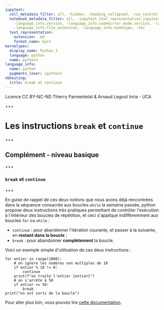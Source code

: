 ```yaml
---
jupytext:
  cell_metadata_filter: all, -hidden, -heading_collapsed, -run_control, -trusted
  notebook_metadata_filter: all, -jupytext.text_representation.jupytext_version, -jupytext.text_representation.format_version,
    -language_info.version, -language_info.codemirror_mode.version, -language_info.codemirror_mode,
    -language_info.file_extension, -language_info.mimetype, -toc
  text_representation:
    extension: .md
    format_name: myst
kernelspec:
  display_name: Python 3
  language: python
  name: python3
language_info:
  name: python
  pygments_lexer: ipython3
nbhosting:
  title: break et continue
---
```


<div class="licence">
<span>Licence CC BY-NC-ND</span>
<span>Thierry Parmentelat &amp; Arnaud Legout</span>
<span>Inria - UCA</span>
</div>

+++

# Les instructions `break` et `continue`

+++

## Complément - niveau basique

+++

### `break` et `continue`

+++

En guise de rappel de ces deux notions que nous avons déjà rencontrées dans la séquence consacrée aux boucles `while` la semaine passée, python propose deux instructions très pratiques permettant de contrôler l'exécution à l'intérieur des boucles de répétition, et ceci s'applique indifféremment aux boucles `for` ou `while` :

 * `continue` : pour abandonner l'itération courante, et passer à la suivante, en **restant dans la boucle** ;
 * `break` : pour abandonner **complètement** la boucle.
 
Voici un exemple simple d'utilisation de ces deux instructions :

```{code-cell} ipython3
for entier in range(1000):
    # on ignore les nombres non multiples de 10
    if entier % 10 != 0:
        continue
    print(f"on traite l'entier {entier}")
    # on s'arrête à 50
    if entier >= 50:
        break
print("on est sorti de la boucle")
```

Pour aller plus loin, vous pouvez lire [cette documentation](https://docs.python.org/3/tutorial/controlflow.html?highlight=break#break-and-continue-statements-and-else-clauses-on-loops).
